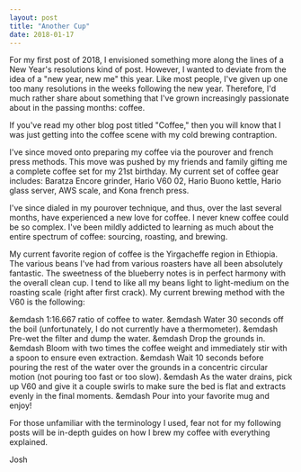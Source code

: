```yaml
---
layout: post
title: "Another Cup"
date: 2018-01-17
---
```


For my first post of 2018, I envisioned something more along the lines of a New Year's resolutions kind of post. However, I wanted to deviate from the idea of a "new year, new me" this year. Like most people, I've given up one too many resolutions in the weeks following the new year. Therefore, I'd much rather share about something that I've grown increasingly passionate about in the passing months: coffee. 

If you've read my other blog post titled "Coffee," then you will know that I was just getting into the coffee scene with my cold brewing contraption. 

I've since moved onto preparing my coffee via the pourover and french press methods. This move was pushed by my friends and family gifting me a complete coffee set for my 21st birthday. My current set of coffee gear includes: Baratza Encore grinder, Hario V60 02, Hario Buono kettle, Hario glass server, AWS scale, and Kona french press.

I've since dialed in my pourover technique, and thus, over the last several months, have experienced a new love for coffee. I never knew coffee could be so complex. I've been mildly addicted to learning as much about the entire spectrum of coffee: sourcing, roasting, and brewing.

My current favorite region of coffee is the Yirgacheffe region in Ethiopia. The various beans I've had from various roasters have all been absolutely fantastic. The sweetness of the blueberry notes is in perfect harmony with the overall clean cup. I tend to like all my beans light to light-medium on the roasting scale (right after first crack). My current brewing method with the V60 is the following:

&emdash 1:16.667 ratio of coffee to water. 
&emdash Water 30 seconds off the boil (unfortunately, I do not currently have a thermometer). 
&emdash Pre-wet the filter and dump the water. 
&emdash Drop the grounds in. 
&emdash Bloom with two times the coffee weight and immediately stir with a spoon to ensure even extraction. 
&emdash Wait 10 seconds before pouring the rest of the water over the grounds in a concentric circular motion (not pouring too fast or too slow). 
&emdash As the water drains, pick up V60 and give it a couple swirls to make sure the bed is flat and extracts evenly in the final moments. 
&emdash Pour into your favorite mug and enjoy!

For those unfamiliar with the terminology I used, fear not for my following posts will be in-depth guides on how I brew my coffee with everything explained.

Josh
